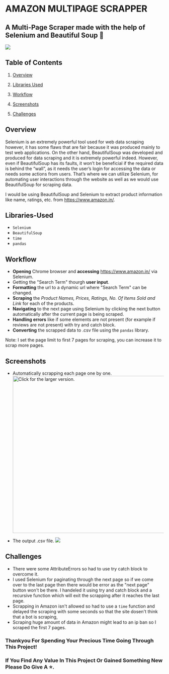 # AMAZON MULTIPAGE SCRAPPER
## A Multi-Page Scraper made with the help of Selenium and Beautiful Soup 🛒

![](https://media0.giphy.com/media/vgS9c8KaZacV6XIcm9/giphy.gif?cid=ecf05e47kz0lvja06pr9cg647dk8l5p3eaqh18lcpj33p31t&rid=giphy.gif&ct=s)

## Table of Contents

1.  [Overview](#Overview)
 
2.  [Libraries Used](#Libraries-Used)
3.  [Workflow](#Workflow)
4.  [Screenshots](#Screenshots)
5.  [Challenges](#Challenges)

## Overview

Selenium is an extremely powerful tool used for web data scraping however, it has some flaws that are fair because it was produced mainly to test web applications. On the other hand, BeautifulSoup was developed and produced for data scraping and it is extremely powerful indeed. However, even if BeautifulSoup has its faults, it won’t be beneficial if the required data is behind the “wall”, as it needs the user’s login for accessing the data or needs some actions from users. That’s where we can utilize Selenium, for automating user interactions through the website as well as we would use BeautifulSoup for scraping data.

I would be using BeautifulSoup and Selenium to extract product information like name, ratings, etc. from https://www.amazon.in/.

## Libraries-Used

-   `Selenium`
-   `BeautifulSoup`
-   `time`
-   `pandas`

## Workflow

- **Opening** Chrome browser and **accessing** https://www.amazon.in/ via Selenium.
- Getting the "Search Term" thourgh **user input**.
- **Formatting** the url to a dynamic url where "Search Term" can be changed.
- **Scraping** the *Product Names, Prices, Ratings, No. Of Items Sold and Link* for each of the products.
- **Navigating** to the next page using Selenium by clicking the next button automatically after the current page is being scraped.
- **Handling errors** like if some elements are not present (for example if reviews are not present) with try and catch block.
- **Converting** the scrapped data to .csv file using the `pandas` library.

Note:  I set the page limit to first 7 pages for scraping, you can increase it to scrap more pages.

## Screenshots

- Automatically scrapping each page one by one.
<a href="https://drive.google.com/uc?export=view&id=18WySl45vk8ncHxun3BlxSP5fDmMSoz0D"><img src="https://drive.google.com/uc?export=view&id=18WySl45vk8ncHxun3BlxSP5fDmMSoz0D" style="width: 500px; max-width: 100%; height: auto" title="Click for the larger version." /></a>

- The output .csv file.
![](https://github.com/Kens3i/Amazon-Multipage-Scrapper-using-Selenium-and-Beautiful-Soup/blob/main/gif/gif%202.gif?raw=true)


## Challenges
- There were some AttributeErrors so had to use try catch block to overcome it.
- I used Selenium for paginating through the next page so if we come over to the last page then there would be error as the "next page" button won't be there. I handeled it using try and catch block and a recursive function which will exit the scrapping after it reaches the last page.
- Scrapping in Amazon isn't allowed so had to use a `time` function and delayed the scraping with some seconds so that the site dosen't think that a bot is scraping,
- Scraping huge amount of data in Amazon might lead to an ip ban so I scraped the first 7 pages.

### Thankyou For Spending Your Precious Time Going Through This Project!
### If You Find Any Value In This Project Or Gained Something New Please Do Give A ⭐.
